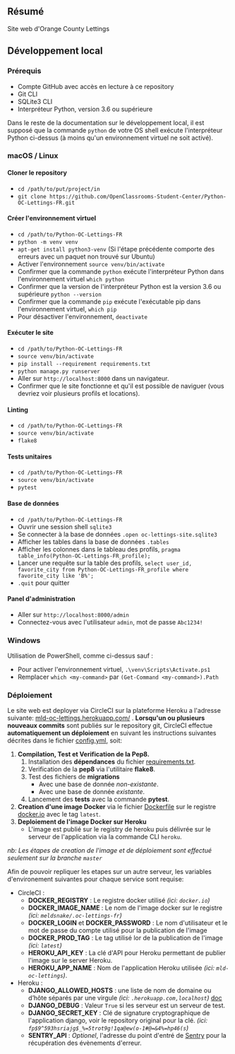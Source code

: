 ## Résumé

Site web d'Orange County Lettings

## Développement local

### Prérequis

- Compte GitHub avec accès en lecture à ce repository
- Git CLI
- SQLite3 CLI
- Interpréteur Python, version 3.6 ou supérieure

Dans le reste de la documentation sur le développement local, il est supposé que la commande `python` de votre OS shell exécute l'interpréteur Python ci-dessus (à moins qu'un environnement virtuel ne soit activé).

### macOS / Linux

#### Cloner le repository

- `cd /path/to/put/project/in`
- `git clone https://github.com/OpenClassrooms-Student-Center/Python-OC-Lettings-FR.git`

#### Créer l'environnement virtuel

- `cd /path/to/Python-OC-Lettings-FR`
- `python -m venv venv`
- `apt-get install python3-venv` (Si l'étape précédente comporte des erreurs avec un paquet non trouvé sur Ubuntu)
- Activer l'environnement `source venv/bin/activate`
- Confirmer que la commande `python` exécute l'interpréteur Python dans l'environnement virtuel
`which python`
- Confirmer que la version de l'interpréteur Python est la version 3.6 ou supérieure `python --version`
- Confirmer que la commande `pip` exécute l'exécutable pip dans l'environnement virtuel, `which pip`
- Pour désactiver l'environnement, `deactivate`

#### Exécuter le site

- `cd /path/to/Python-OC-Lettings-FR`
- `source venv/bin/activate`
- `pip install --requirement requirements.txt`
- `python manage.py runserver`
- Aller sur `http://localhost:8000` dans un navigateur.
- Confirmer que le site fonctionne et qu'il est possible de naviguer (vous devriez voir plusieurs profils et locations).

#### Linting

- `cd /path/to/Python-OC-Lettings-FR`
- `source venv/bin/activate`
- `flake8`

#### Tests unitaires

- `cd /path/to/Python-OC-Lettings-FR`
- `source venv/bin/activate`
- `pytest`

#### Base de données

- `cd /path/to/Python-OC-Lettings-FR`
- Ouvrir une session shell `sqlite3`
- Se connecter à la base de données `.open oc-lettings-site.sqlite3`
- Afficher les tables dans la base de données `.tables`
- Afficher les colonnes dans le tableau des profils, `pragma table_info(Python-OC-Lettings-FR_profile);`
- Lancer une requête sur la table des profils, `select user_id, favorite_city from
  Python-OC-Lettings-FR_profile where favorite_city like 'B%';`
- `.quit` pour quitter

#### Panel d'administration

- Aller sur `http://localhost:8000/admin`
- Connectez-vous avec l'utilisateur `admin`, mot de passe `Abc1234!`

### Windows

Utilisation de PowerShell, comme ci-dessus sauf :

- Pour activer l'environnement virtuel, `.\venv\Scripts\Activate.ps1` 
- Remplacer `which <my-command>` par `(Get-Command <my-command>).Path`


### Déploiement

Le site web est deployer via CircleCI sur la plateforme Heroku a l'adresse suivante: [mld-oc-lettings.herokuapp.com/](https://mld-oc-lettings.herokuapp.com/) .
**Lorsqu'un ou plusieurs nouveaux commits** sont publiés sur le repository git, CircleCI effectue **automatiquement un déploiement** en suivant les instructions suivantes décrites dans le fichier [config.yml](.circleci/config.yml), soit:
1. **Compilation, Test et Verification de la Pep8.**
    1. Installation des **dépendances** du fichier [requirements.txt](requirements.txt).
    2. Verification de la **pep8** via l'utilitaire **flake8**.
    3. Test des fichiers de **migrations**
        - Avec une base de donnée *non-existante*.
        - Avec une base de donnée *existante*.
    4. Lancement des **tests** avec la commande **pytest**.
2. **Creation d'une image Docker** via le fichier [Dockerfile](Dockerfile) sur le registre [docker.io](https://hub.docker.com/repository/docker/meldsnake/oc-lettings-fr/general) avec le tag `latest`.
3. **Deploiement de l'image Docker sur Heroku**
    - L'image est publié sur le registry de heroku puis délivrée sur le serveur de l'application via la commande CLI `heroku`.

*nb: Les étapes de creation de l'image et de déploiement sont effectué seulement sur la branche `master`*

Afin de pouvoir repliquer les etapes sur un autre serveur, les variables d'environement suivantes pour chaque service sont requise:
- CircleCI :
    - **DOCKER_REGISTRY** : Le registre docker utilisé *(ici: `docker.io`)*
    - **DOCKER_IMAGE_NAME** : Le nom de l'image docker sur le registre *(ici: `meldsnake/.oc-lettings-fr`)*
    - **DOCKER_LOGIN** et **DOCKER_PASSWORD** : Le nom d'utilisateur et le mot de passe du compte utilisé pour la publication de l'image
    - **DOCKER_PROD_TAG** : Le tag utilisé lor de la publication de l'image *(ici: `latest`)*
    - **HEROKU_API_KEY** : La clé d'API pour Heroku permettant de publier l'image sur le server Heroku.
    - **HEROKU_APP_NAME** : Nom de l'application Heroku utilisée *(ici: `mld-oc-lettings`)*.
- Heroku :
    - **DJANGO_ALLOWED_HOSTS** : une liste de nom de domaine ou d’hôte séparés par une virgule *(ici: `.herokuapp.com,localhost`)* [doc](https://docs.djangoproject.com/fr/3.0/ref/settings/#allowed-hosts)
    - **DJANGO_DEBUG** : Valeur `True` si les serveur est un serveur de test.
    - **DJANGO_SECRET_KEY** : Clé de signature cryptographique de l'application django, voir le repository original pour la clé. *(ici: `fp$9^593hsriajg$_%=5trot9g!1qa@ew(o-1#@=&4%=hp46(s`)*
    - **SENTRY_API** : *Optionel*, l'adresse du point d'entré de [Sentry](https://sentry.io/) pour la récupération des évènements d'erreur.